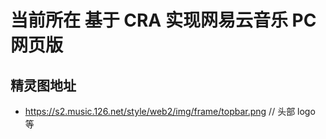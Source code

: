 <!--
 * @Author: yayxs
 * @Date: 2020-08-21 20:44:48
 * @LastEditTime: 2020-08-25 22:26:21
 * @LastEditors: yayxs
 * @Description:
 * @FilePath: \NeteaseCloudMusic\README.md
 * @
-->

# 当前所在 基于 CRA 实现网易云音乐 PC 网页版

## 精灵图地址

- https://s2.music.126.net/style/web2/img/frame/topbar.png // 头部 logo 等
